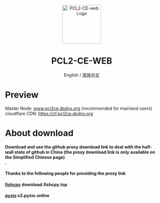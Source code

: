 <div align="center">

<img src="https://cdn.fishcpy.top/img/2025/04/06/67f245809f816.png" width="128" height="128" alt="PCL2-CE-web Logo">

# PCL2-CE-WEB<br>
English / [简体中文](./README_EN.md)

</div>

# Preview
Master Node: www.pcl2ce.dpdns.org (recommended for mainland users)<br>
cloudflare CDN: https://cf.pcl2ce.dpdns.org<br>

# About download

#### Download and use the github proxy download link to deal with the half-wall state of github in China (the proxy download link is only available on the Simplified Chinese page)<br>.
#### Thanks to the following people for providing the proxy link
#### [fishcpy](https://github.com/fishcpy) download.fishcpy.top
#### [pysio](https://github.com/pysio2007) s3.pysio.online